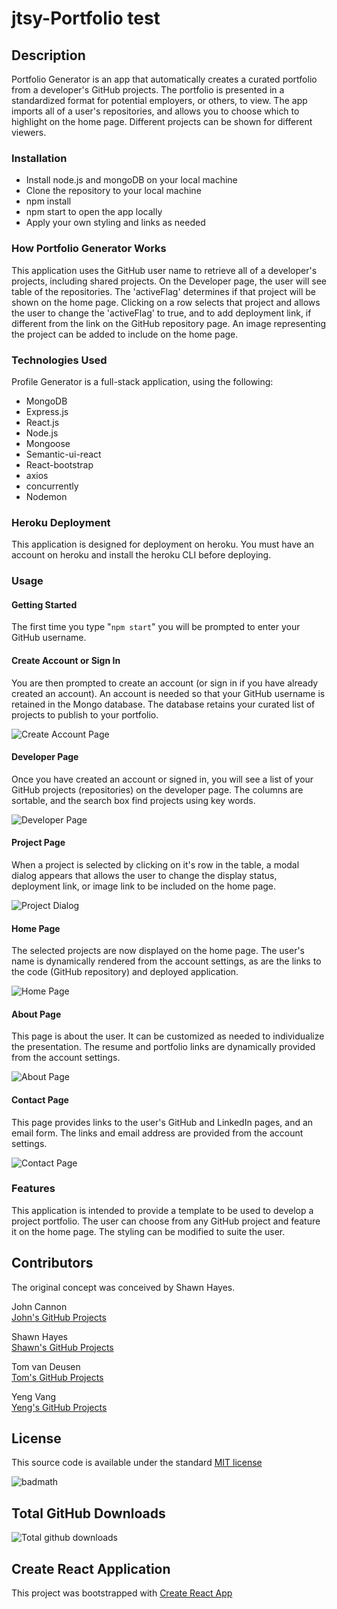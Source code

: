 # jtsy-Portfolio test

## Description

Portfolio Generator is an app that automatically creates a curated portfolio from a developer's GitHub projects. The portfolio is presented in a standardized format for potential employers, or others, to view. The app imports all of a user's repositories, and allows you to choose which to highlight on the home page. Different projects can be shown for different viewers.

### Installation

- Install node.js and mongoDB on your local machine
- Clone the repository to your local machine
- npm install
- npm start to open the app locally
- Apply your own styling and links as needed

### How Portfolio Generator Works

This application uses the GitHub user name to retrieve all of a developer's projects, including shared projects. On the Developer page, the user will see table of the repositories. The 'activeFlag' determines if that project will be shown on the home page. Clicking on a row selects that project and allows the user to change the 'activeFlag' to true, and to add deployment link, if different from the link on the GitHub repository page. An image representing the project can be added to include on the home page.

### Technologies Used

Profile Generator is a full-stack application, using the following:

- MongoDB
- Express.js
- React.js
- Node.js
- Mongoose
- Semantic-ui-react
- React-bootstrap
- axios
- concurrently
- Nodemon

### Heroku Deployment

This application is designed for deployment on heroku. You must have an account on heroku and install the heroku CLI before deploying.

### Usage

#### Getting Started

The first time you type "`npm start`" you will be prompted to enter your GitHub username.

#### Create Account or Sign In

You are then prompted to create an account (or sign in if you have already created an account). An account is needed so that your GitHub username is retained in the Mongo database. The database retains your curated list of projects to publish to your portfolio.

<img src="client/src/assets/jtsy-create-account.png" alt="Create Account Page">

#### Developer Page

Once you have created an account or signed in, you will see a list of your GitHub projects (repositories) on the developer page. The columns are sortable, and the search box find projects using key words.

<img src="client/src/assets/jtsy-developer.png" alt="Developer Page">

#### Project Page

When a project is selected by clicking on it's row in the table, a modal dialog appears that allows the user to change the display status, deployment link, or image link to be included on the home page.

<img src="client/src/assets/jtsy-project-modal.png" alt="Project Dialog">

#### Home Page

The selected projects are now displayed on the home page. The user's name is dynamically rendered from the account settings, as are the links to the code (GitHub repository) and deployed application.

<img src="client/src/assets/jtsy-home.png" alt="Home Page">

#### About Page

This page is about the user. It can be customized as needed to individualize the presentation. The resume and portfolio links are dynamically provided from the account settings.

<img src="client/src/assets/jtsy-about.png" alt="About Page">

#### Contact Page

This page provides links to the user's GitHub and LinkedIn pages, and an email form. The links and email address are provided from the account settings.

<img src="client/src/assets/jtsy-contact.png" alt="Contact Page">

### Features

This application is intended to provide a template to be used to develop a project portfolio. The user can choose from any GitHub project and feature it on the home page. The styling can be modified to suite the user.

## Contributors

The original concept was conceived by Shawn Hayes.

John Cannon  
<a href="https://github.com/frunox/" alt="John Cannon's GitHub Projects">John's GitHub Projects</a>

Shawn Hayes  
<a href="https://github.com/srfrog1970/" alt="Shawn Hayes' GitHub Projects">Shawn's GitHub Projects</a>

Tom van Deusen  
<a href="https://github.com/shininglite/" alt="Tom van Deusen's GitHub Projects">Tom's GitHub Projects</a>

Yeng Vang  
<a href="https://github.com/YengHV/" alt="Yeng Vang's GitHub Projects">Yeng's GitHub Projects</a>

## License

This source code is available under the standard <a href="https://opensource.org/licenses/MIT">MIT license</a>

![badmath](https://img.shields.io/github/license/shininglite/portfolio-generator)

## Total GitHub Downloads

![Total github downloads](https://img.shields.io/github/downloads/shininglite/portfolio-generator/total)

## Create React Application

This project was bootstrapped with [Create React App](https://github.com/facebook/create-react-app)
